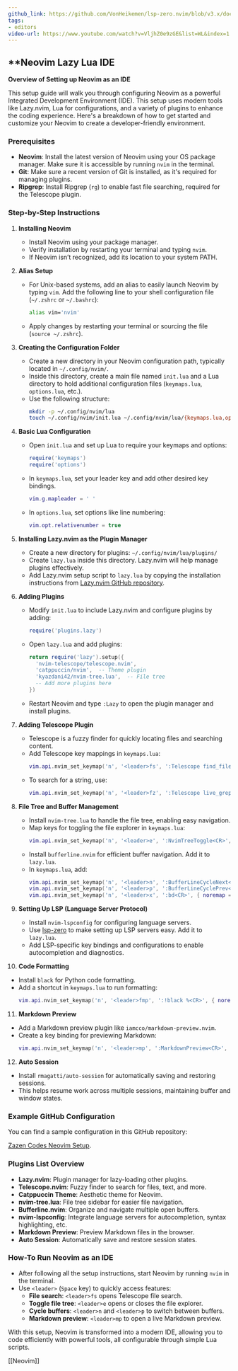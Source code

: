 ```yaml
---
github_link: https://github.com/VonHeikemen/lsp-zero.nvim/blob/v3.x/doc/md/guides/lazy-loading-with-lazy-nvim.md
tags:
- editors
video-url: https://www.youtube.com/watch?v=VljhZ0e9zGE&list=WL&index=1
---
```

## **Neovim Lazy Lua IDE

**Overview of Setting up Neovim as an IDE**

This setup guide will walk you through configuring Neovim as a powerful Integrated Development Environment (IDE). This setup uses modern tools like Lazy.nvim, Lua for configurations, and a variety of plugins to enhance the coding experience. Here's a breakdown of how to get started and customize your Neovim to create a developer-friendly environment.

### Prerequisites

- **Neovim**: Install the latest version of Neovim using your OS package manager. Make sure it is accessible by running `nvim` in the terminal.
- **Git**: Make sure a recent version of Git is installed, as it's required for managing plugins.
- **Ripgrep**: Install Ripgrep (`rg`) to enable fast file searching, required for the Telescope plugin.

### Step-by-Step Instructions

1. **Installing Neovim**
   - Install Neovim using your package manager.
   - Verify installation by restarting your terminal and typing `nvim`.
   - If Neovim isn’t recognized, add its location to your system PATH.

2. **Alias Setup**
   - For Unix-based systems, add an alias to easily launch Neovim by typing `vim`. Add the following line to your shell configuration file (`~/.zshrc` or `~/.bashrc`):
     ```sh
     alias vim='nvim'
     ```
   - Apply changes by restarting your terminal or sourcing the file (`source ~/.zshrc`).

3. **Creating the Configuration Folder**
   - Create a new directory in your Neovim configuration path, typically located in `~/.config/nvim/`.
   - Inside this directory, create a main file named `init.lua` and a Lua directory to hold additional configuration files (`keymaps.lua`, `options.lua`, etc.).
   - Use the following structure:
     ```sh
     mkdir -p ~/.config/nvim/lua
     touch ~/.config/nvim/init.lua ~/.config/nvim/lua/{keymaps.lua,options.lua}
     ```

4. **Basic Lua Configuration**
   - Open `init.lua` and set up Lua to require your keymaps and options:
     ```lua
     require('keymaps')
     require('options')
     ```
   - In `keymaps.lua`, set your leader key and add other desired key bindings.
     ```lua
     vim.g.mapleader = ' '
     ```
   - In `options.lua`, set options like line numbering:
     ```lua
     vim.opt.relativenumber = true
     ```

5. **Installing Lazy.nvim as the Plugin Manager**
   - Create a new directory for plugins: `~/.config/nvim/lua/plugins/`
   - Create `lazy.lua` inside this directory. Lazy.nvim will help manage plugins effectively.
   - Add Lazy.nvim setup script to `lazy.lua` by copying the installation instructions from [Lazy.nvim GitHub repository](https://github.com/folke/lazy.nvim).

6. **Adding Plugins**
   - Modify `init.lua` to include Lazy.nvim and configure plugins by adding:
     ```lua
     require('plugins.lazy')
     ```
   - Open `lazy.lua` and add plugins:
     ```lua
     return require('lazy').setup({
       'nvim-telescope/telescope.nvim',
       'catppuccin/nvim',  -- Theme plugin
       'kyazdani42/nvim-tree.lua',  -- File tree
       -- Add more plugins here
     })
     ```
   - Restart Neovim and type `:Lazy` to open the plugin manager and install plugins.

7. **Adding Telescope Plugin**
   - Telescope is a fuzzy finder for quickly locating files and searching content.
   - Add Telescope key mappings in `keymaps.lua`:
     ```lua
     vim.api.nvim_set_keymap('n', '<leader>fs', ':Telescope find_files<CR>', { noremap = true, silent = true })
     ```
   - To search for a string, use:
     ```lua
     vim.api.nvim_set_keymap('n', '<leader>fz', ':Telescope live_grep<CR>', { noremap = true, silent = true })
     ```

8. **File Tree and Buffer Management**
   - Install `nvim-tree.lua` to handle the file tree, enabling easy navigation.
   - Map keys for toggling the file explorer in `keymaps.lua`:
     ```lua
     vim.api.nvim_set_keymap('n', '<leader>e', ':NvimTreeToggle<CR>', { noremap = true, silent = true })
     ```
   - Install `bufferline.nvim` for efficient buffer navigation. Add it to `lazy.lua`.
   - In `keymaps.lua`, add:
     ```lua
     vim.api.nvim_set_keymap('n', '<leader>n', ':BufferLineCycleNext<CR>', { noremap = true, silent = true })
     vim.api.nvim_set_keymap('n', '<leader>p', ':BufferLineCyclePrev<CR>', { noremap = true, silent = true })
     vim.api.nvim_set_keymap('n', '<leader>x', ':bd<CR>', { noremap = true, silent = true })
     ```

9. **Setting Up LSP (Language Server Protocol)**
   - Install `nvim-lspconfig` for configuring language servers.
   - Use [lsp-zero](https://github.com/VonHeikemen/lsp-zero.nvim) to make setting up LSP servers easy. Add it to `lazy.lua`.
   - Add LSP-specific key bindings and configurations to enable autocompletion and diagnostics.

10. **Code Formatting**
   - Install `black` for Python code formatting.
   - Add a shortcut in `keymaps.lua` to run formatting:
     ```lua
     vim.api.nvim_set_keymap('n', '<leader>fmp', ':!black %<CR>', { noremap = true, silent = true })
     ```

11. **Markdown Preview**
   - Add a Markdown preview plugin like `iamcco/markdown-preview.nvim`.
   - Create a key binding for previewing Markdown:
     ```lua
     vim.api.nvim_set_keymap('n', '<leader>mp', ':MarkdownPreview<CR>', { noremap = true, silent = true })
     ```

12. **Auto Session**
   - Install `rmagatti/auto-session` for automatically saving and restoring sessions.
   - This helps resume work across multiple sessions, maintaining buffer and window states.

### Example GitHub Configuration

You can find a sample configuration in this GitHub repository:

[Zazen Codes Neovim Setup](https://github.com/zazencodes/neovim-setup).

### Plugins List Overview

- **Lazy.nvim**: Plugin manager for lazy-loading other plugins.
- **Telescope.nvim**: Fuzzy finder to search for files, text, and more.
- **Catppuccin Theme**: Aesthetic theme for Neovim.
- **nvim-tree.lua**: File tree sidebar for easier file navigation.
- **Bufferline.nvim**: Organize and navigate multiple open buffers.
- **nvim-lspconfig**: Integrate language servers for autocompletion, syntax highlighting, etc.
- **Markdown Preview**: Preview Markdown files in the browser.
- **Auto Session**: Automatically save and restore session states.

### How-To Run Neovim as an IDE

- After following all the setup instructions, start Neovim by running `nvim` in the terminal.
- Use `<leader>` (`Space` key) to quickly access features:
  - **File search**: `<leader>fs` opens Telescope file search.
  - **Toggle file tree**: `<leader>e` opens or closes the file explorer.
  - **Cycle buffers**: `<leader>n` and `<leader>p` to switch between buffers.
  - **Markdown preview**: `<leader>mp` to open a live Markdown preview.

With this setup, Neovim is transformed into a modern IDE, allowing you to code efficiently with powerful tools, all configurable through simple Lua scripts.

[[Neovim]]